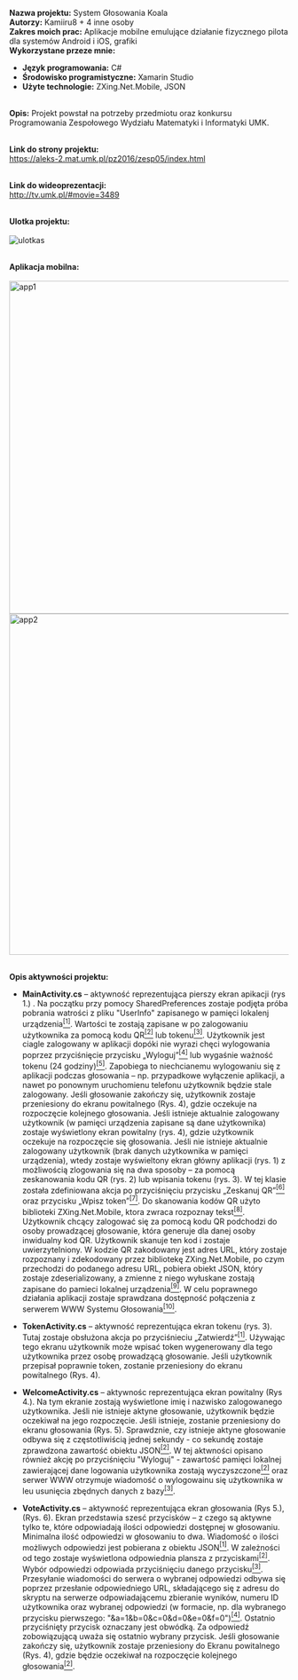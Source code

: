 <b>Nazwa projektu:</b> System Głosowania Koala<br/>
<b>Autorzy:</b> Kamiiru8 + 4 inne osoby<br/>
<b>Zakres moich prac:</b> Aplikacje mobilne emulujące działanie fizycznego pilota dla systemów Android i iOS, grafiki<br/>
<b>Wykorzystane przeze mnie:</b><br/>
- <b>Język programowania:</b> C#<br/>
- <b>Środowisko programistyczne:</b> Xamarin Studio<br/>
- <b>Użyte technologie:</b> ZXing.Net.Mobile, JSON<br/><br/>


<b>Opis:</b> Projekt powstał na potrzeby przedmiotu oraz konkursu Programowania Zespołowego Wydziału Matematyki i Informatyki UMK.<br/><br/>

<b>Link do strony projektu:</b><br/>
https://aleks-2.mat.umk.pl/pz2016/zesp05/index.html<br/><br/>

<b>Link do wideoprezentacji:</b><br/>
http://tv.umk.pl/#movie=3489
<br/><br/>

<b>Ulotka projektu:</b><br/><br/>
![ulotkas](https://user-images.githubusercontent.com/29763402/28135223-be9fbd58-6745-11e7-8be8-9c4dd288f13f.jpg)
<br/><br/>

<b>Aplikacja mobilna:</b><br/><br/>
<img width="600" alt="app1" src="https://user-images.githubusercontent.com/29763402/28137008-f5b48804-674b-11e7-9c93-122d21fc4489.png">
<img width="615" alt="app2" src="https://user-images.githubusercontent.com/29763402/28136906-89694356-674b-11e7-94e1-f3d15756c606.png">
<br/><br/>

<b>Opis aktywności projektu:</b><br/>
- <b>MainActivity.cs</b> – aktywność reprezentująca pierszy ekran apikacji (rys 1.) . Na początku przy pomocy SharedPreferences zostaje podjęta próba pobrania watrości z pliku "UserInfo" zapisanego w pamięci lokalenj urządzenia<a target="_blank" href="https://github.com/Kamiiru8/SystemGlosowaniaKoala/blob/master/MainActivity.cs#L31-#L35"><sup>[1]</sup></a>. Wartości te zostają zapisane w po zalogowaniu użytkownika za pomocą kodu QR<a target="_blank" href="https://github.com/Kamiiru8/SystemGlosowaniaKoala/blob/master/MainActivity.cs#L80-#L86"><sup>[2]</sup></a> lub tokenu<a target="_blank" href="https://github.com/Kamiiru8/SystemGlosowaniaKoala/blob/master/TokenActivity.cs#L55-#L60"><sup>[3]</sup></a>. Użytkownik jest ciagle zalogowany w aplikacji dopóki nie wyrazi chęci wylogowania poprzez przyciśnięcie przycisku „Wyloguj”<a target="_blank" href="https://github.com/Kamiiru8/SystemGlosowaniaKoala/blob/master/WelcomeActivity.cs#L67-#L94"><sup>[4]</sup></a> lub wygaśnie ważność tokenu (24 godziny)<a target="_blank" href="https://github.com/Kamiiru8/SystemGlosowaniaKoala/blob/master/MainActivity.cs#L37-#L45"><sup>[5]</sup></a>. Zapobiega to niechcianemu wylogowaniu się z aplikacji podczas głosowania – np. przypadkowe wyłączenie aplikacji, a nawet po ponownym uruchomienu telefonu użytkownik będzie stale zalogowany. Jeśli głosowanie zakończy się, użytkownik zostaje przeniesiony do ekranu powitalnego (Rys. 4), gdzie oczekuje na rozpoczęcie kolejnego głosowania.
Jeśli istnieje aktualnie zalogowany użytkownik (w pamięci urządzenia zapisane są dane użytkownika) zostaje wyświetlony ekran powitalny (rys. 4), gdzie użytkownik oczekuje na rozpoczęcie się głosowania.
Jeśli nie istnieje aktualnie zalogowany użytkownik (brak danych użytkownika w pamięci urządzenia), wtedy zostaje wyświeltony ekran główny aplikacji (rys. 1) z możliwością zlogowania się na dwa sposoby – za pomocą zeskanowania kodu QR (rys. 2) lub wpisania tokenu (rys. 3). W tej klasie została zdefiniowana akcja po przyciśnięciu przycisku „Zeskanuj QR”<a target="_blank" href="https://github.com/Kamiiru8/SystemGlosowaniaKoala/blob/master/MainActivity.cs#L64-#L107"><sup>[6]</sup></a> oraz przycisku „Wpisz token”<a target="_blank" href="https://github.com/Kamiiru8/SystemGlosowaniaKoala/blob/master/MainActivity.cs#L109-#L110"><sup>[7]</sup></a>. Do skanowania kodów QR użyto biblioteki ZXing.Net.Mobile, ktora zwraca rozpoznay tekst<a target="_blank" href="https://github.com/Kamiiru8/SystemGlosowaniaKoala/blob/master/MainActivity.cs#L66-#L67"><sup>[8]</sup></a>. Użytkownik chcący zalogować się za pomocą kodu QR podchodzi do osoby prowadzącej głosowanie, która generuje dla danej osoby inwidualny kod QR. Użytkownik skanuje ten kod i zostaje uwierzytelniony. W kodzie QR zakodowany jest adres URL, który zostaje rozpoznany i zdekodowany przez bibliotekę ZXing.Net.Mobile, po czym przechodzi do podanego adresu URL, pobiera obiekt JSON, który zostaje zdeserializowany, a zmienne z niego wyłuskane zostają zapisane do pamieci lokalnej urządzenia<a target="_blank" href="https://github.com/Kamiiru8/SystemGlosowaniaKoala/blob/master/MainActivity.cs#L72-#L86"><sup>[9]</sup></a>. W celu poprawnego działania aplikacji zostaje sprawdzana dostępność połączenia z serwerem WWW Systemu Głosowania<a target="_blank" href="https://github.com/Kamiiru8/SystemGlosowaniaKoala/blob/master/MainActivity.cs#L129-#L144"><sup>[10]</sup></a>.

- <b>TokenActivity.cs</b> – aktywność reprezentująca ekran tokenu (rys. 3). Tutaj zostaje obsłużona akcja po przyciśnieciu „Zatwierdź”<a target="_blank" href="https://github.com/Kamiiru8/SystemGlosowaniaKoala/blob/master/TokenActivity.cs#L40-#L82"><sup>[1]</sup></a>. Używając tego ekranu użytkownik może wpisać token wygenerowany dla tego użytkownika przez osobę prowadzącą głosowanie. Jeśli użytkownik przepisał poprawnie token, zostanie przeniesiony do ekranu powitalnego (Rys. 4).

- <b>WelcomeActivity.cs</b> – aktywnośc reprezentująca ekran powitalny (Rys 4.). Na tym ekranie zostają wyświetlone imię i nazwisko zalogowanego użytkownika. Jeśli nie istnieje aktyne głosowanie, użytkownik będzie oczekiwał na jego rozpoczęcie. Jeśli istnieje, zostanie przeniesiony do ekranu głosowania (Rys. 5). 
Sprawdznie, czy istnieje aktyne głosowanie odbywa się z częstotliwiścią jednej sekundy - co sekundę zostaje zprawdzona zawartość obiektu JSON<a target="_blank" href="https://github.com/Kamiiru8/SystemGlosowaniaKoala/blob/master/WelcomeActivity.cs#L103-#L129"><sup>[2]</sup></a>. W tej aktwności opisano również akcję po przyciśnięciu "Wyloguj" - zawartość pamięci lokalnej zawierającej dane logowania użytkownika zostają wyczyszczone<a target="_blank" href="https://github.com/Kamiiru8/SystemGlosowaniaKoala/blob/master/WelcomeActivity.cs#L74-#L80"><sup>[2]</sup></a> oraz serwer WWW otrzymuje wiadomość o wylogowainu się użytkownika w leu usunięcia zbędnych danych z bazy<a target="_blank" href="https://github.com/Kamiiru8/SystemGlosowaniaKoala/blob/master/WelcomeActivity.cs#L82-#L83"><sup>[3]</sup></a>.
- <b>VoteActivity.cs</b> – aktywność reprezentująca ekran głosowania (Rys 5.), (Rys. 6). Ekran przedstawia szesć przycisków – z czego są aktywne tylko te, które odpowiadają ilości odpowiedzi dostępnej w głosowaniu. Minimalna ilość odpowiedzi w głosowaniu to dwa. Wiadomość o ilości możliwych odpowiedzi jest pobierana z obiektu JSON<a target="_blank" href="https://github.com/Kamiiru8/SystemGlosowaniaKoala/blob/master/VoteActivity.cs#L61-#L64"><sup>[1]</sup></a>. W zależności od tego zostaje wyświetlona odpowiednia plansza z przyciskami<a target="_blank" href="https://github.com/Kamiiru8/SystemGlosowaniaKoala/blob/master/VoteActivity.cs#L66-#L68"><sup>[2]</sup></a>. Wybór odpowiedzi odpowiada przyciśnięciu danego przycisku<a target="_blank" href="https://github.com/Kamiiru8/SystemGlosowaniaKoala/blob/master/VoteActivity.cs#L77-#L84"><sup>[3]</sup></a>. Przesyłanie wiadomości do serwera o wybranej odpowiedzi odbywa się poprzez przesłanie odpowiedniego URL, składającego się z adresu do skryptu na serwerze odpowiadającemu zbieranie wyników, numeru ID użytkownika oraz wybranej odpowiedzi (w formacie, np. dla wybranego przycisku pierwszego: "&a=1&b=0&c=0&d=0&e=0&f=0")<a target="_blank" href="https://github.com/Kamiiru8/SystemGlosowaniaKoala/blob/master/VoteActivity.cs#L73"><sup>[4]</sup></a>. Ostatnio przyciśnięty przycisk oznaczany jest obwódką. Za odpowiedź zobowiązującą uważa się ostatnio wybrany przycisk. Jeśli głosowanie zakończy się, użytkownik zostaje przeniesiony do Ekranu powitalnego (Rys. 4), gdzie będzie oczekiwał na rozpoczęcie kolejnego głosowania<a target="_blank" href="https://github.com/Kamiiru8/SystemGlosowaniaKoala/blob/master/VoteActivity.cs#L397-#408"><sup>[2]</sup></a>.
<br/><br/>
